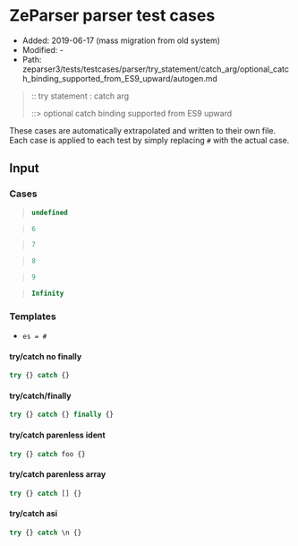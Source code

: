 # ZeParser parser test cases

- Added: 2019-06-17 (mass migration from old system)
- Modified: -
- Path: zeparser3/tests/testcases/parser/try_statement/catch_arg/optional_catch_binding_supported_from_ES9_upward/autogen.md

> :: try statement : catch arg
>
> ::> optional catch binding supported from ES9 upward

These cases are automatically extrapolated and written to their own file.
Each case is applied to each test by simply replacing `#` with the actual case.

## Input

### Cases

> `````js
> undefined
> `````

> `````js
> 6
> `````

> `````js
> 7
> `````

> `````js
> 8
> `````

> `````js
> 9
> `````

> `````js
> Infinity
> `````

### Templates

- `es = #`

#### try/catch no finally

`````js
try {} catch {}
`````

#### try/catch/finally

`````js
try {} catch {} finally {}
`````

#### try/catch parenless ident

`````js
try {} catch foo {}
`````

#### try/catch parenless array

`````js
try {} catch [] {}
`````

#### try/catch asi

`````js
try {} catch \n {}
`````
